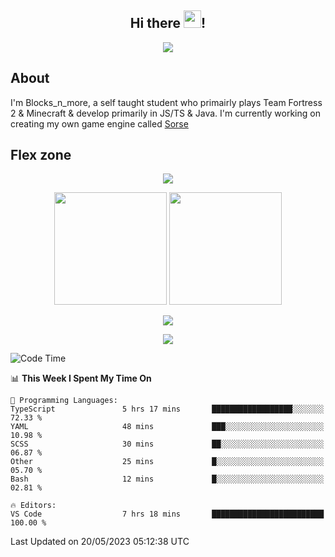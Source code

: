 <h2 align="center">
  Hi there <img src="https://media.giphy.com/media/hvRJCLFzcasrR4ia7z/giphy.gif" width="28">!
</h2>

<p align="center">
  <img src="https://forthebadge.com/images/badges/0-percent-optimized.svg">
</p>

## About
I'm Blocks_n_more, a self taught student who primairly plays Team Fortress 2 & Minecraft & develop primarily in JS/TS & Java. I'm currently working on creating my own game engine called [Sorse](https://github.com/Wave-Studio/sorse2)

## Flex zone
<p align="center">
 <img src="https://github-profile-summary-cards.vercel.app/api/cards/profile-details?username=Blocksnmore&theme=github_dark">
</p>
<p align="center">
 <img height="180em" src="https://github-readme-stats-git-masterrstaa-rickstaa.vercel.app/api?username=Blocksnmore&show_icons=true&theme=dark&hide_border=true">
 <img height="180em" src="https://github-readme-stats-git-masterrstaa-rickstaa.vercel.app/api/top-langs/?username=Blocksnmore&layout=compact&theme=dark&hide_border=true"> 
</p>
<p align="center">
 <img src="https://github-readme-streak-stats.herokuapp.com/?user=Blocksnmore&theme=dark&hide_border=true">
</p>
<p align="center">
 <img src="https://github-readme-activity-graph.cyclic.app/graph?username=Blocksnmore&theme=github&hide_border=true"> 
</p>

<!--START_SECTION:waka-->
![Code Time](http://img.shields.io/badge/Code%20Time-537%20hrs%2035%20mins-blue)

📊 **This Week I Spent My Time On** 

```text
💬 Programming Languages: 
TypeScript               5 hrs 17 mins       ██████████████████░░░░░░░   72.33 % 
YAML                     48 mins             ███░░░░░░░░░░░░░░░░░░░░░░   10.98 % 
SCSS                     30 mins             ██░░░░░░░░░░░░░░░░░░░░░░░   06.87 % 
Other                    25 mins             █░░░░░░░░░░░░░░░░░░░░░░░░   05.70 % 
Bash                     12 mins             █░░░░░░░░░░░░░░░░░░░░░░░░   02.81 % 

🔥 Editors: 
VS Code                  7 hrs 18 mins       █████████████████████████   100.00 % 
```


 Last Updated on 20/05/2023 05:12:38 UTC
<!--END_SECTION:waka-->
